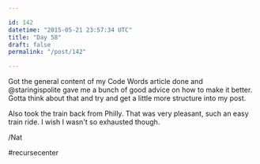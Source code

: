 ```yaml
---

id: 142
datetime: "2015-05-21 23:57:34 UTC"
title: "Day 58"
draft: false
permalink: "/post/142"

---
```


Got the general content of my Code Words article done and @staringispolite gave me a bunch of good advice on how to make it better. Gotta think about that and try and get a little more structure into my post.

Also took the train back from Philly. That was very pleasant, such an easy train ride. I wish I wasn't so exhausted though.

/Nat

#recursecenter

